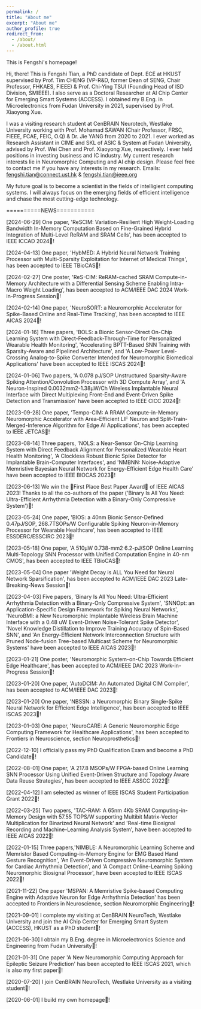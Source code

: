 ```yaml
---
permalink: /
title: "About me"
excerpt: "About me"
author_profile: true
redirect_from: 
  - /about/
  - /about.html
---
```


This is Fengshi's homepage!

Hi, there! This is Fengshi Tian, a PhD candidate of Dept. ECE at HKUST supervised by Prof. Tim CHENG (VP-R&D, former Dean of SENG, Chair Professor, FHKAES, FIEEE) & Prof. Chi-Ying TSUI (Founding Head of ISD Division, SMIEEE). I also serve as a Doctoral Researcher at AI Chip Center for Emerging Smart Systems (ACCESS). I obtained my B.Eng. in Microelectronics from Fudan University in 2021, supervised by Prof. Xiaoyong Xue. 

I was a visiting research student at CenBRAIN Neurotech, Westlake University working with Prof. Mohamad SAWAN (Chair Professor, FRSC, FIEEE, FCAE, FEIC, O.Q) & Dr. Jie YANG from 2020 to 2021. I ever worked as Research Assistant in CIME and SKL of ASIC & System at Fudan University, advised by Prof. Wei Chen and Prof. Xiaoyong Xue, respectively. I ever held positions in investing business and IC industry. My current research interests lie in Neuromorphic Computing and AI chip design. Please feel free to contact me if you have any interests in my research. Emails: fengshi.tian@connect.ust.hk & fengshi.tian@ieee.org

My future goal is to become a scientist in the fields of intelligient computing systems. I will always focus on the emerging fields of efficient intelligence and chase the most cutting-edge technology. 


==========NEWS===========

[2024-06-29] One paper, 'ReSCIM: Variation-Resilient High Weight-Loading Bandwidth In-Memory Computation Based on Fine-Grained Hybrid Integration of Multi-Level ReRAM and SRAM Cells', has been accepted to IEEE ICCAD 2024🎉! 

[2024-04-13] One paper, 'HybMED: A Hybrid Neural Network Training Processor with Multi-Sparsity Exploitation for Internet of Medical Things', has been accepted to IEEE TBioCAS🎉!

[2024-02-27] One poster, 'ReS-CIM: ReRAM-cached SRAM Compute-in-Memory Architecture with a Differential Sensing Scheme Enabling Intra-Macro Weight Loading', has been accepted to ACM/IEEE DAC 2024 Work-in-Progress Session🎉! 

[2024-02-14] One paper, 'NeuroSORT: a Neuromorphic Accelerator for Spike-Based Online and Real-Time Tracking', has been accepted to IEEE AICAS 2024🎉! 

[2024-01-16] Three papers, 'BOLS: a Bionic Sensor-Direct On-Chip Learning System with Direct-Feedback-Through-Time for Personalized Wearable Health Monitoring', 'Accelerating BPTT-Based SNN Training with Sparsity-Aware and Pipelined Architecture', and 'A Low-Power Level-Crossing Analog-to-Spike Converter Intended for Neuromorphic Biomedical Applications' have been accepted to IEEE ISCAS 2024🎉!

[2024-01-06] Two papers, 'A 0.078 pJ/SOP Unstructured Sparsity-Aware Spiking Attention/Convolution Processor with 3D Compute Array', and 'A Neuron-Inspired 0.0032mm2-1.38μW/Ch Wireless Implantable Neural Interface with Direct Multiplexing Front-End and Event-Driven Spike Detection and Transmission' have been accepted to IEEE CICC 2024🎉!

[2023-09-28] One paper, 'Tempo-CIM: A RRAM Compute-in-Memory Neuromorphic Accelerator with Area-Efficient LIF Neuron and Split-Train-Merged-Inference Algorithm for Edge AI Applications', has been accepted to IEEE JETCAS🎉!

[2023-08-14] Three papers, 'NOLS: a Near-Sensor On-Chip Learning System with Direct Feedback Alignment for Personalized Wearable Heart Health Monitoring', 'A Clockless Robust Bionic Spike Detector for Implantable Brain-Computer Interfaces', and 'NMBNN: Noise-Adaptive Memristive Bayesian Neural Network for Energy-Efficient Edge Health Care' have been accepted to IEEE BIOCAS 2023🎉!

[2023-06-13] We win the 🥇First Place Best Paper Award🥇 of IEEE AICAS 2023! Thanks to all the co-authors of the paper ('Binary Is All You Need: Ultra-Efficient Arrhythmia Detection with a Binary-Only Compressive System')🎉!

[2023-05-24] One paper, 'BIOS: a 40nm Bionic Sensor-Defined 0.47pJ/SOP, 268.7TSOPs/W Configurable Spiking Neuron-in-Memory Processor for Wearable Healthcare', has been accepted to IEEE ESSDERC/ESSCIRC 2023🎉!

[2023-05-18] One paper, 'A 510µW 0.738-mm2 6.2-pJ/SOP Online Learning Multi-Topology SNN Processor with Unified Computation Engine in 40-nm CMOS', has been accepted to IEEE TBioCAS🎉!

[2023-05-04] One paper 'Weight Decay is ALL You Need for Neural Network Sparsification', has been accepted to ACM/IEEE DAC 2023 Late-Breaking-News Session🎉!

[2023-04-03] Five papers, 'Binary Is All You Need: Ultra-Efficient Arrhythmia Detection with a Binary-Only Compressive System', 'SNNOpt: an Application-Specific Design Framework for Spiking Neural Networks', 'NeuroBMI: a New Neuromorphic Implantable Wireless Brain Machine Interface with a 0.48 uW Event-Driven Noise-Tolerant Spike Detector', 'Novel Knowledge Distillation to Improve Training Accuracy of Spin-Based SNN', and 'An Energy-Efficient Network Interconnection Structure with Pruned Node-fusion Tree-based Multicast Scheme for Neuromorphic Systems' have been accepted to IEEE AICAS 2023🎉!

[2023-01-21] One poster, 'Neuromorphic System-on-Chip Towards Efficient Edge Healthcare', has been accepted to ACM/IEEE DAC 2023 Work-in-Progress Session🎉!

[2023-01-20] One paper, 'AutoDCIM: An Automated Digital CIM Compiler', has been accepted to ACM/IEEE DAC 2023🎉!

[2023-01-20] One paper, 'NBSSN: a Neuromorphic Binary Single-Spike Neural Network for Efficient Edge Intelligence', has been accepted to IEEE ISCAS 2023🎉!

[2023-01-03] One paper, 'NeuroCARE: A Generic Neuromorphic Edge Computing Framework for Healthcare Applications', has been accepted to Frontiers in Neuroscience, section Neuroprosthetics🎉!

[2022-12-10] I officially pass my PhD Qualification Exam and become a PhD Candidate🎉!

[2022-08-01] One paper, 'A 217.8 MSOPs/W FPGA-based Online Learning SNN Processor Using Unified Event-Driven Structure and Topology Aware Data Reuse Strategies', has been accepted to IEEE ASSCC 2022🎉!

[2022-04-12] I am selected as winner of IEEE ISCAS Student Participation Grant 2022🎉!

[2022-03-25] Two papers, 'TAC-RAM: A 65nm 4Kb SRAM Computing-in-Memory Design with 57.55 TOPS/W supporting Multibit Matrix-Vector Multiplication for Binarized Neural Network' and 'Real-time Biosignal Recording and Machine-Learning Analysis System', have been accepted to IEEE AICAS 2022🎉!

[2022-01-15] Three papers,'NIMBLE: A Neuromorphic Learning Scheme and Memristor Based Computing-in-Memory Engine for EMG Based Hand Gesture Recognition', 'An Event-Driven Compressive Neuromorphic System for Cardiac Arrhythmia Detection', and 'A Compact Online-Learning Spiking Neuromorphic Biosignal Processor', have been accepted to IEEE ISCAS 2022🎉!

[2021-11-22] One paper 'MSPAN: A Memristive Spike-based Computing Engine with Adaptive Neuron for Edge Arrhythmia Detection' has been accepted to Frontiers in Neuroscience, section Neuromorphic Engineering🎉!

[2021-09-01] I complete my visiting at CenBRAIN NeuroTech, Westlake University and join the AI Chip Center for Emerging Smart System (ACCESS), HKUST as a PhD student🎉!

[2021-06-30] I obtain my B.Eng. degree in Microelectronics Science and Engineering from Fudan University🎉!

[2021-01-31] One paper 'A New Neuromorphic Computing Approach for Epileptic Seizure Prediction' has been accepted to IEEE ISCAS 2021, which is also my first paper🎉!

[2020-07-20] I join CenBRAIN NeuroTech, Westlake University as a visiting student🎉!

[2020-06-01] I build my own homepage🎉!
